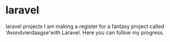 # laravel
laravel projects
I am making a register for a fantasy project called 'Avondvierdaagse'with Laravel. Here you can follow my progress.
